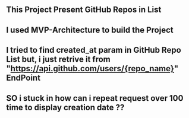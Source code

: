 

## This Project Present GitHub Repos in List 
## I used MVP-Architecture to build the Project 

## I tried to find created_at param in GitHub Repo List but, i just retrive it from  "https://api.github.com/users/{repo_name}" EndPoint

## SO i stuck in how can i repeat request over 100 time to display creation date ??

